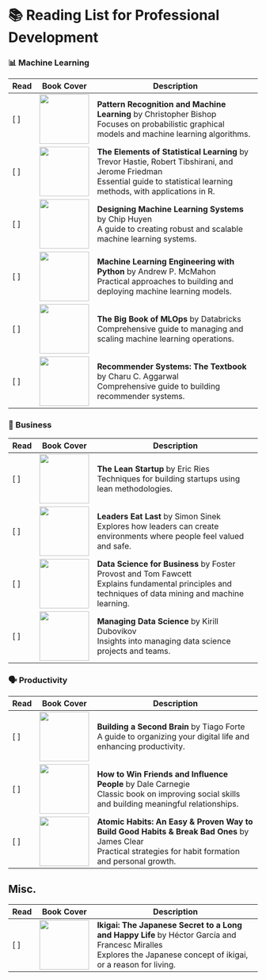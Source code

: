 # 📚 Reading List for Professional Development

### 📊 Machine Learning

| Read | Book Cover | Description |
|------|------------|-------------|
| [ ] | <img src="https://m.media-amazon.com/images/I/71fqxXDY2ZL._AC_UF350,350_QL50_.jpg" width="100"> | **Pattern Recognition and Machine Learning** by Christopher Bishop<br>Focuses on probabilistic graphical models and machine learning algorithms. |
| [ ] | <img src="https://images-na.ssl-images-amazon.com/images/I/51qaMlPveVL._SX218_BO1,204,203,200_QL40_FMwebp_.jpg" width="100"> | **The Elements of Statistical Learning** by Trevor Hastie, Robert Tibshirani, and Jerome Friedman<br>Essential guide to statistical learning methods, with applications in R. |
| [ ] | <img src="https://images-na.ssl-images-amazon.com/images/I/51Ueq+uEovL._SX379_BO1,204,203,200_.jpg" width="100"> | **Designing Machine Learning Systems** by Chip Huyen<br>A guide to creating robust and scalable machine learning systems. |
| [ ] | <img src="https://images-na.ssl-images-amazon.com/images/I/41rWqJmIPuL._SX403_BO1,204,203,200_.jpg" width="100"> | **Machine Learning Engineering with Python** by Andrew P. McMahon<br>Practical approaches to building and deploying machine learning models. |
| [ ] | <img src="https://images-na.ssl-images-amazon.com/images/I/41bVxuDgRrL._SX218_BO1,204,203,200_QL40_FMwebp_.jpg" width="100"> | **The Big Book of MLOps** by Databricks<br>Comprehensive guide to managing and scaling machine learning operations. |
| [ ] | <img src="https://images-na.ssl-images-amazon.com/images/I/51Bz60iDotL._SX258_BO1,204,203,200_.jpg" width="100"> | **Recommender Systems: The Textbook** by Charu C. Aggarwal<br>Comprehensive guide to building recommender systems. |

### 🏢 Business

| Read | Book Cover | Description |
|------|------------|-------------|
| [ ] | <img src="https://images-na.ssl-images-amazon.com/images/I/51N-u8AsmdL._SX329_BO1,204,203,200_.jpg" width="100"> | **The Lean Startup** by Eric Ries<br>Techniques for building startups using lean methodologies. |
| [ ] | <img src="https://images-na.ssl-images-amazon.com/images/I/51DiMlqKZ6L._SX330_BO1,204,203,200_.jpg" width="100"> | **Leaders Eat Last** by Simon Sinek<br>Explores how leaders can create environments where people feel valued and safe. |
| [ ] | <img src="https://images-na.ssl-images-amazon.com/images/I/41GxjKsNxxL._SX331_BO1,204,203,200_.jpg" width="100"> | **Data Science for Business** by Foster Provost and Tom Fawcett<br>Explains fundamental principles and techniques of data mining and machine learning. |
| [ ] | <img src="https://images-na.ssl-images-amazon.com/images/I/41H5dT0n2rL._SX331_BO1,204,203,200_.jpg" width="100"> | **Managing Data Science** by Kirill Dubovikov<br>Insights into managing data science projects and teams. |


### 🗣️ Productivity

| Read | Book Cover | Description |
|------|------------|-------------|
| [ ] | <img src="https://m.media-amazon.com/images/I/71-C-CsboJL._AC_UF894,1000_QL80_.jpg" width="100"> | **Building a Second Brain** by Tiago Forte<br>A guide to organizing your digital life and enhancing productivity. |
| [ ] | <img src="https://images-na.ssl-images-amazon.com/images/I/51o8Tdp4NxL._SX320_BO1,204,203,200_.jpg" width="100"> | **How to Win Friends and Influence People** by Dale Carnegie<br>Classic book on improving social skills and building meaningful relationships. |
| [ ] | <img src="https://images-na.ssl-images-amazon.com/images/I/51-nXsSRfZL._SX329_BO1,204,203,200_.jpg" width="100"> | **Atomic Habits: An Easy & Proven Way to Build Good Habits & Break Bad Ones** by James Clear<br>Practical strategies for habit formation and personal growth. |


## Misc.

| Read | Book Cover | Description |
|------|------------|-------------|
| [ ] | <img src="https://images-na.ssl-images-amazon.com/images/I/41H3yF2R0mL._SX258_BO1,204,203,200_.jpg" width="100"> | **Ikigai: The Japanese Secret to a Long and Happy Life** by Héctor García and Francesc Miralles<br>Explores the Japanese concept of ikigai, or a reason for living. |


